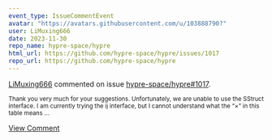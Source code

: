 ```yaml
---
event_type: IssueCommentEvent
avatar: "https://avatars.githubusercontent.com/u/103888790?"
user: LiMuxing666
date: 2023-11-30
repo_name: hypre-space/hypre
html_url: https://github.com/hypre-space/hypre/issues/1017
repo_url: https://github.com/hypre-space/hypre
---
```


<a href='https://github.com/LiMuxing666' target='_blank'>LiMuxing666</a> commented on issue <a href='https://github.com/hypre-space/hypre/issues/1017' target='_blank'>hypre-space/hypre#1017</a>.

<small>Thank you very much for your suggestions. Unfortunately, we are unable to use the SStruct interface. I am currently trying the ij interface, but I cannot understand what the “×” in this table means...</small>

<a href='https://github.com/hypre-space/hypre/issues/1017' target='_blank'>View Comment</a>